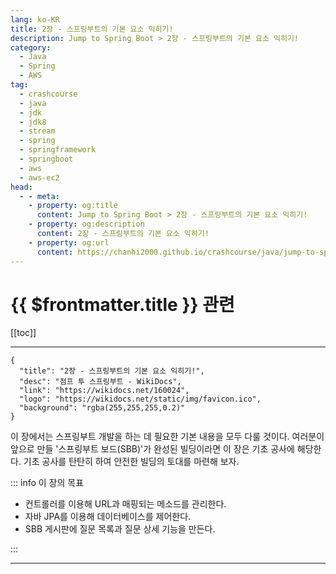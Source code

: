 ```yaml
---
lang: ko-KR
title: 2장 - 스프링부트의 기본 요소 익히기!
description: Jump to Spring Boot > 2장 - 스프링부트의 기본 요소 익히기!
category:
  - Java
  - Spring
  - AWS
tag: 
  - crashcourse
  - java
  - jdk
  - jdk8
  - stream
  - spring
  - springframework
  - springboot
  - aws
  - aws-ec2
head:
  - - meta:
    - property: og:title
      content: Jump to Spring Boot > 2장 - 스프링부트의 기본 요소 익히기!
    - property: og:description
      content: 2장 - 스프링부트의 기본 요소 익히기!
    - property: og:url
      content: https://chanhi2000.github.io/crashcourse/java/jump-to-spring-boot/02.html
---
```


# {{ $frontmatter.title }} 관련

[[toc]]

---

```component VPCard
{
  "title": "2장 - 스프링부트의 기본 요소 익히기!",
  "desc": "점프 투 스프링부트 - WikiDocs",
  "link": "https://wikidocs.net/160024",
  "logo": "https://wikidocs.net/static/img/favicon.ico",
  "background": "rgba(255,255,255,0.2)"
}
```

이 장에서는 스프링부트 개발을 하는 데 필요한 기본 내용을 모두 다룰 것이다. 여러분이 앞으로 만들 '스프링부트 보드(SBB)'가 완성된 빌딩이라면 이 장은 기초 공사에 해당한다. 기초 공사를 탄탄히 하여 안전한 빌딩의 토대를 마련해 보자.

::: info 이 장의 목표

- 컨트롤러를 이용해 URL과 매핑되는 메소드를 관리한다.
- 자바 JPA를 이용해 데이터베이스를 제어한다.
- SBB 게시판에 질문 목록과 질문 상세 기능을 만든다.

:::

---
 